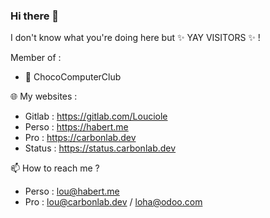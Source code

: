 ### Hi there 👋

I don't know what you're doing here but ✨ YAY VISITORS ✨ !

Member of :

- 🍫 ChocoComputerClub

🌐 My websites :

- Gitlab : https://gitlab.com/Louciole
- Perso : https://habert.me
- Pro : https://carbonlab.dev
- Status : https://status.carbonlab.dev

📫 How to reach me ?

- Perso : lou@habert.me
- Pro : lou@carbonlab.dev / loha@odoo.com

<!--
**Louciole/louciole** is a ✨ _special_ ✨ repository because its `README.md` (this file) appears on your GitHub profile.

Here are some ideas to get you started:

- 🔭 I’m currently working on ...
- 🌱 I’m currently learning ...
- 👯 I’m looking to collaborate on ...
- 🤔 I’m looking for help with ...
- 💬 Ask me about ...
- 📫 How to reach me: ...
- 😄 Pronouns: ...
- ⚡ Fun fact: ...
-->
